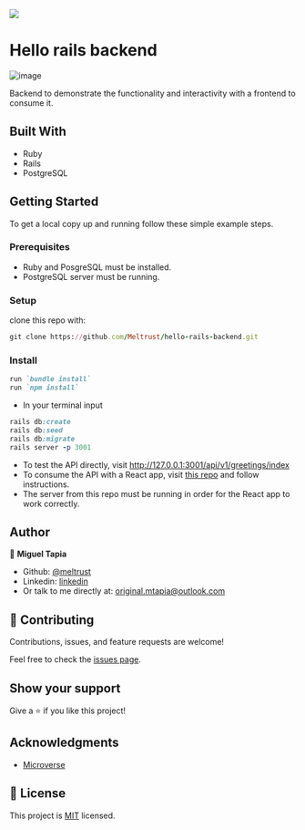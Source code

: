 ![](https://img.shields.io/badge/Microverse-blueviolet)

# Hello rails backend

![image](https://user-images.githubusercontent.com/57421823/148772553-3e248246-90fc-4abf-908d-cc7da20a9525.png)

Backend to demonstrate the functionality and interactivity with a frontend to consume it. 



## Built With

- Ruby
- Rails
- PostgreSQL

## Getting Started

To get a local copy up and running follow these simple example steps.

### Prerequisites

- Ruby and PosgreSQL must be installed.
- PostgreSQL server must be running.

### Setup

clone this repo with:

``` ruby
git clone https://github.com/Meltrust/hello-rails-backend.git
```

### Install

``` ruby
run `bundle install`
run `npm install`
```

- In your terminal input 

```ruby
rails db:create
rails db:seed
rails db:migrate
rails server -p 3001
```

- To test the API directly, visit http://127.0.0.1:3001/api/v1/greetings/index
- To consume the API with a React app, visit [this repo](https://github.com/Meltrust/hello-rails-front-end/tree/front-end) and follow instructions.
- The server from this repo must be running in order for the React app to work correctly.

## Author

👤 **Miguel Tapia**

- Github: [@meltrust](https://github.com/meltrust)
- Linkedin: [linkedin](https://www.linkedin.com/in/meltrust/)
- Or talk to me directly at: original.mtapia@outlook.com

## 🤝 Contributing

Contributions, issues, and feature requests are welcome!

Feel free to check the [issues page](https://github.com/Meltrust/hello-rails-backend/issues).

## Show your support

Give a ⭐️ if you like this project!

## Acknowledgments

- [Microverse](https://www.microverse.org/)

## 📝 License

This project is [MIT](./MIT.md) licensed.
